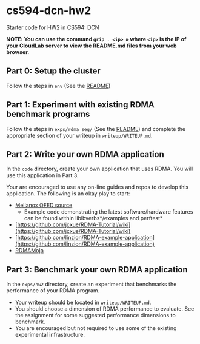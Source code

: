 # cs594-dcn-hw2
Starter code for HW2 in CS594: DCN

**NOTE: You can use the command `grip . <ip> &` where `<ip>` is the IP
of your CloudLab server to view the README.md files from your web
browser.**

## Part 0: Setup the cluster
Follow the steps in `env` (See the [README](env/README.md))

## Part 1: Experiment with existing RDMA benchmark programs
Follow the steps in `exps/rdma_seg/` (See the
[README](exps/rdma_seg/README.md)) and complete the appropriate section
of your writeup in `writeup/WRITEUP.md`.

## Part 2: Write your own RDMA application 
In the `code` directory, create your own application that uses RDMA.
You will use this application in Part 3.

Your are encouraged to use any on-line guides and repos to develop this
application.  The following is an okay play to start:
- [Mellanox OFED source](http://www.mellanox.com/page/products_dyn?product_family=26&mtag=linux_sw_drivers)
    - Example code demonstrating the latest software/hardware features
      can be found within libibverbs*/examples and perftest*
- [https://github.com/jcxue/RDMA-Tutorial/wiki](https://github.com/jcxue/RDMA-Tutorial/wiki)
- [https://github.com/linzion/RDMA-example-application](https://github.com/linzion/RDMA-example-application)
- [RDMAMojo](http://www.rdmamojo.com/)

## Part 3: Benchmark your own RDMA application
In the `exps/hw2` directory, create an experiment that benchmarks the
performance of your RDMA program.
- Your writeup should be located in `writeup/WRITEUP.md`.
- You should choose a dimension of RDMA performance to evaluate.  See
  the assignment for some suggested performance dimensions to benchmark.
- You are encouraged but not required to use some of the existing
  experimental infrastructure.
